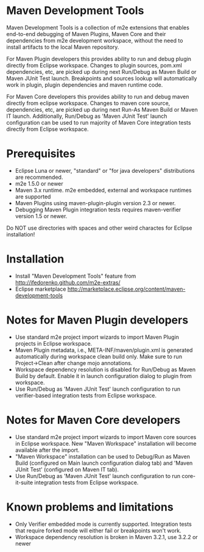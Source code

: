 # Maven Development Tools

Maven Development Tools is a collection of m2e extensions that enables 
end-to-end debugging of Maven Plugins, Maven Core and their dependencies from
m2e development workspace, without the need to install artifacts to the local
Maven repository.

For Maven Plugin developers this provides ability to run and debug plugin 
directly from Eclipse workspace. Changes to plugin sources, pom.xml 
dependencies, etc, are picked up during next Run/Debug as Maven Build or 
Maven JUnit Test launch. Breakpoints and sources lookup will automatically
work in plugin,  plugin dependencies and maven runtime code.

For Maven Core developers this provides ability to run and debug maven 
directly from eclipse workspace. Changes to maven core source, dependencies,
etc, are picked up during next Run-As Maven Build or Maven IT launch. 
Additionally, Run/Debug as 'Maven JUnit Test' launch configuration can be used
to run majority of Maven Core integration tests directly from Eclipse workspace.  

# Prerequisites

* Eclipse Luna or newer, "standard" or "for java developers" distributions
  are recommended.
* m2e 1.5.0 or newer
* Maven 3.x runtime. m2e embedded, external and workspace runtimes are supported
* Maven Plugins using maven-plugin-plugin version 2.3 or newer.
* Debugging Maven Plugin integration tests requires maven-verifier version
  1.5 or newer. 

Do NOT use directories with spaces and other weird charactes for Eclipse 
installation!

# Installation

* Install "Maven Development Tools" feature from http://ifedorenko.github.com/m2e-extras/
* Eclipse marketplace http://marketplace.eclipse.org/content/maven-development-tools

# Notes for Maven Plugin developers

* Use standard m2e project import wizards to import Maven Plugin projects in 
  Eclipse workspace.
* Maven Plugin metadata, i.e., META-INF/maven/plugin.xml is generated 
  automatically during workspace clean build only. Make sure to run 
  Project->Clean after change mojo annotations.  
* Workspace dependency resolution is disabled for Run/Debug as Maven Build by
  default. Enable it in launch configuration dialog to plugin from workspace.
* Use Run/Debug as 'Maven JUnit Test' launch configuration to run verifier-based
  integration tests from Eclipse workspace.

# Notes for Maven Core developers

* Use standard m2e project import wizards to import Maven core sources in 
  Eclipse workspace. New "Maven Workspace" installation will become available 
  after the import.
* "Maven Workspace" installation can be used to Debug/Run as Maven Build 
  (configured on Main launch configuration dialog tab) and 'Maven JUnit Test' 
  (configured on Maven IT tab).
* Use Run/Debug as 'Maven JUnit Test' launch configuration to run core-it-suite
  integration tests from Eclipse workspace.

# Known problems and limitations

* Only Verifier embedded mode is currently supported. Integration tests that
  require forked mode will either fail or breakpoints won't work.
* Workspace dependency resolution is broken in Maven 3.2.1, use 3.2.2 or newer
